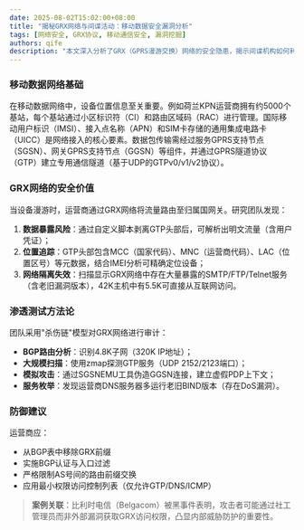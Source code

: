 ```yaml
---
date: 2025-08-02T15:02:00+08:00
title: "揭秘GRX网络与间谍活动：移动数据安全漏洞分析"
tags: [网络安全, GRX协议, 移动通信安全, 漏洞挖掘]
authors: qife
description: "本文深入分析了GRX（GPRS漫游交换）网络的安全隐患，揭示间谍机构如何利用GTP协议漏洞获取用户位置数据和通信内容，包含对电信运营商网络架构的技术审计与攻击链演示。"
---
```


### 移动数据网络基础  
在移动数据网络中，设备位置信息至关重要。例如荷兰KPN运营商拥有约5000个基站，每个基站通过小区标识符（CI）和路由区域码（RAC）进行管理。国际移动用户标识（IMSI）、接入点名称（APN）和SIM卡存储的通用集成电路卡（UICC）是网络接入的核心要素。数据包传输需经过服务GPRS支持节点（SGSN）、网关GPRS支持节点（GGSN）等组件，并通过GPRS隧道协议（GTP）建立专用通信隧道（基于UDP的GTPv0/v1/v2协议）。

### GRX网络的安全价值  
当设备漫游时，运营商通过GRX网络将流量路由至归属国网关。研究团队发现：  
1. **数据暴露风险**：通过自定义脚本剥离GTP头部后，可解析出明文流量（含用户凭证）；  
2. **位置追踪**：GTP头部包含MCC（国家代码）、MNC（运营商代码）、LAC（位置区号）等元数据，结合IMEI分析可精确定位设备；  
3. **网络隔离失效**：扫描显示GRX网络中存在大量暴露的SMTP/FTP/Telnet服务（含老旧漏洞版本），42K主机中有5.5K可直接从互联网访问。

### 渗透测试方法论  
团队采用"杀伤链"模型对GRX网络进行审计：  
- **BGP路由分析**：识别4.8K子网（320K IP地址）；  
- **大规模扫描**：使用zmap探测GTP服务（UDP 2152/2123端口）；  
- **模拟攻击**：通过SGSNEMU工具伪造GGSN连接，建立虚假PDP上下文；  
- **服务枚举**：发现运营商DNS服务器多运行老旧BIND版本（存在DoS漏洞）。

### 防御建议  
运营商应：  
- 从BGP表中移除GRX前缀  
- 实施BGP认证与入口过滤  
- 严格限制AS号间的路由前缀交换  
- 应用最小权限访问控制列表（仅允许GTP/DNS/ICMP）  

> **案例关联**：比利时电信（Belgacom）被黑事件表明，攻击者可能通过社工管理员而非外部漏洞获取GRX访问权限，凸显内部威胁防护的重要性。  


